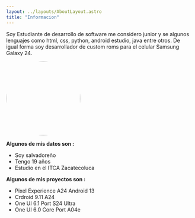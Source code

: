 ```yaml
---
layout: ../layouts/AboutLayout.astro
title: "Informacion"
---
```


Soy Estudiante de desarrollo de software me considero junior y se algunos lenguajes como html, css, python, android estudio, java entre otros.
De igual forma soy desarrollador de custom roms para el celular Samsung Galaxy 24.

<img class="img" src="https://raw.githubusercontent.com/VictorVasquezZT2005/ZTForum-Cloud/main/img/about/profile.jpeg">

<style>
.img {
  border-radius: 50%;
  height: auto;
  width: 200px;
}
</style>

<strong>Algunos de mis datos son :</strong>

- Soy salvadoreño 
- Tengo 19 años
- Estudio en el ITCA Zacatecoluca

<strong>Algunos de mis proyectos son :</strong>

- Pixel Experience A24 Android 13
- Crdroid 9.11 A24
- One UI 6.1 Port S24 Ultra
- One UI 6.0 Core Port A04e